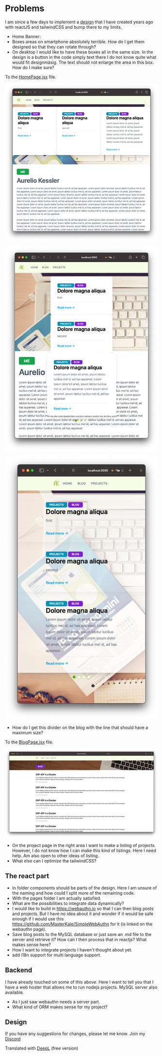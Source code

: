 # Problems

I am since a few days to implement a [design](DESIGN.md) that I have created years ago with reactJS and tailwindCSS and bump there to my limits.

* Home Banner:
* Boxes areas on smartphone absolutely terrible. How do I get them designed so that they can rotate through?
* On desktop I would like to have these boxes all in the same size. In the design is a button in the code simply text there I do not know quite what would fit designmäsig. The text should not enlarge the area in this box. How do I make sure?

To the [HomePage.jsx](src/pages/HomePage.jsx) file.

![Home Site](readmeAssets/Proplem-Home-Header-Smal-Desktop.png)

![Home Site](readmeAssets/Proplem-Home-Header-Tablet.png)

![Home Site](readmeAssets/Proplem-Home-Header-Smartphone.png)

* How do I get this divider on the blog with the line that should have a maximum size?

To the [BlogPage.jsx](src/pages/BlogPage.jsx) file.

![Home Site](readmeAssets/How-I-implement-the-divider.png)

* On the project page in the right area I want to make a listing of projects. However, I do not know how I can make this kind of listings. Here I need help. Am also open to other ideas of listing.
* What else can I optimize the tailwindCSS?

## The react part

* In folder components should be parts of the design. Here I am unsure of the naming and how could I split more of the remaining code.
* With the pages folder I am actually satisfied.
* What are the possibilities to integrate data dynamically?
* I would like to build in https://webauthn.io so that I can then blog posts and projects. But I have no idea about it and wonder if it would be safe enough if I would use this https://github.com/MasterKale/SimpleWebAuthn for it (is linked on the webauthn page).
* Save blog posts to the MySQL database or just save an .md file to the server and retrieve it? How can I then process that in reactjs? What makes sense here?
* How I want to integrate projects I haven't thought about yet.
* add i18n support for multi language support.

## Backend

I have already touched on some of this above. Here I want to tell you that I have a web hoster that allows me to run nodejs projects. MySQL server also available.

* As I just saw webauthn needs a server part.
* What kind of ORM makes sense for my project?

## Design

If you have any suggestions for changes, please let me know. Join my [Discord](https://discord.gg/ZFz6YkRR4y)

Translated with [DeepL](https://www.DeepL.com/Translator) (free version)